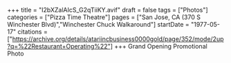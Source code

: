+++
title = "I2bXZalAIcS_G2qTiiKY.avif"
draft = false
tags = ["Photos"]
categories = ["Pizza Time Theatre"]
pages = ["San Jose, CA (370 S Winchester Blvd)","Winchester Chuck Walkaround"]
startDate = "1977-05-17"
citations = ["https://archive.org/details/atariincbusiness0000gold/page/352/mode/2up?q=%22Restaurant+Operating%22"]
+++
Grand Opening Promotional Photo
